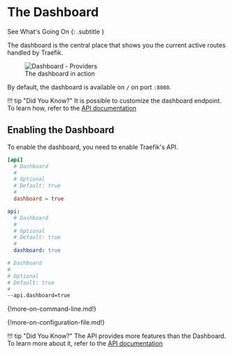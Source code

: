 # The Dashboard

See What's Going On
{: .subtitle }

The dashboard is the central place that shows you the current active routes handled by Traefik. 

<figure>
    <img src="../../assets/img/webui-dashboard.png" alt="Dashboard - Providers" />
    <figcaption>The dashboard in action</figcaption>
</figure>

By default, the dashboard is available on `/` on port `:8080`.

!!! tip "Did You Know?"
    It is possible to customize the dashboard endpoint. 
    To learn how, refer to the [API documentation](./api.md)
    
## Enabling the Dashboard

To enable the dashboard, you need to enable Traefik's API.

```toml tab="File (TOML)"
[api]
  # Dashboard
  #
  # Optional
  # Default: true
  #
  dashboard = true
```

```yaml tab="File (YAML)"
api:
  # Dashboard
  #
  # Optional
  # Default: true
  #
  dashboard: true
```

```bash tab="CLI"
# Dashboard
#
# Optional
# Default: true
#
--api.dashboard=true
```

{!more-on-command-line.md!}

{!more-on-configuration-file.md!}

!!! tip "Did You Know?"
    The API provides more features than the Dashboard. 
    To learn more about it, refer to the [API documentation](./api.md)
